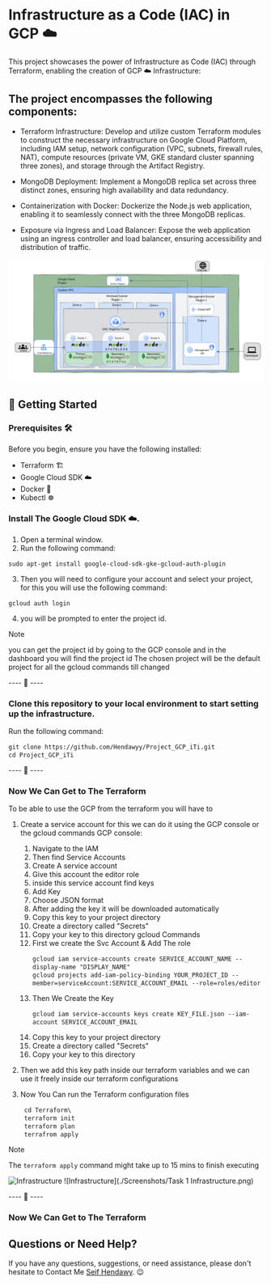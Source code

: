 # Infrastructure as a Code (IAC) in GCP ☁️

This project showcases the power of Infrastructure as Code (IAC) through Terraform, enabling the creation of GCP ☁️ Infrastructure:

## The project encompasses the following components:

- Terraform Infrastructure: Develop and utilize custom Terraform modules to construct the necessary infrastructure on Google Cloud Platform, including IAM setup, network configuration (VPC, subnets, firewall rules, NAT), compute resources (private VM, GKE standard cluster spanning three zones), and storage through the Artifact Registry.

- MongoDB Deployment: Implement a MongoDB replica set across three distinct zones, ensuring high availability and data redundancy.

- Containerization with Docker: Dockerize the Node.js web application, enabling it to seamlessly connect with the three MongoDB replicas.

- Exposure via Ingress and Load Balancer: Expose the web application using an ingress controller and load balancer, ensuring accessibility and distribution of traffic.

![Requirements](./Req/Requirements.png)

## 🚀 Getting Started

### Prerequisites  🛠️

Before you begin, ensure you have the following installed:

- Terraform 🏗️
- Google Cloud SDK ☁️
- Docker  🐋
- Kubectl ☸

### Install The Google Cloud SDK ☁️.

1. Open a terminal window.
2. Run the following command:
   
  ```
  sudo apt-get install google-cloud-sdk-gke-gcloud-auth-plugin
  ```
3. Then you will need to configure your account and select your project, for this you will use the following command:

  ```
  gcloud auth login
  ```
4. you will be prompted to enter the project id.
> [!NOTE]
> you can get the project id by going to the GCP console and in the dashboard you will find the project id
> The chosen project will be the default project for all the gcloud commands till changed

---- 🌟 ----

### Clone this repository to your local environment to start setting up the infrastructure.

Run the following command:
  ```
  git clone https://github.com/Hendawyy/Project_GCP_iTi.git
  cd Project_GCP_iTi
  ```

---- 🌟 ----

### Now We Can Get to The Terraform

To be able to use the GCP from the terraform you will have to
1. Create a service account for this we can do it using the GCP console or the gcloud commands
   GCP console:
    1. Navigate to the IAM
    2. Then find Service Accounts
    3. Create A service account
    4. Give this account the editor role
    5. inside this service account find keys
    6. Add Key
    7. Choose JSON format
    8. After adding the key it will be downloaded automatically
    9. Copy this key to your project directory
    10. Create a directory called "Secrets"
    11. Copy your key to this directory
   gcloud Commands
    1. First we create the Svc Account & Add The role
       ```
       gcloud iam service-accounts create SERVICE_ACCOUNT_NAME --display-name "DISPLAY_NAME"
       gcloud projects add-iam-policy-binding YOUR_PROJECT_ID --member=serviceAccount:SERVICE_ACCOUNT_EMAIL --role=roles/editor
       ```
    2. Then We Create the Key
        ```
        gcloud iam service-accounts keys create KEY_FILE.json --iam-account SERVICE_ACCOUNT_EMAIL
        ```
    3. Copy this key to your project directory
    4. Create a directory called "Secrets"
    5. Copy your key to this directory

2. Then we add this key path inside our terraform variables and we can use it freely inside our terraform configurations
3. Now You Can run the Terraform configuration files
   ```
    cd Terraform\
    terraform init
    terraform plan
    terrafrom apply
    ```

> [!NOTE]
> The ``` terraform apply ``` command might take up to 15 mins to finish executing

![Infrastructure](./Screenshots/Task%1%Infrastructure.png)
![Infrastructure](./Screenshots/Task 1 Infrastructure.png)


---- 🌟 ----

### Now We Can Get to The Terraform



## Questions or Need Help?

If you have any questions, suggestions, or need assistance, please don't hesitate to Contact Me [Seif Hendawy](mailto:seifhendawy1@gmail.com). 😉

